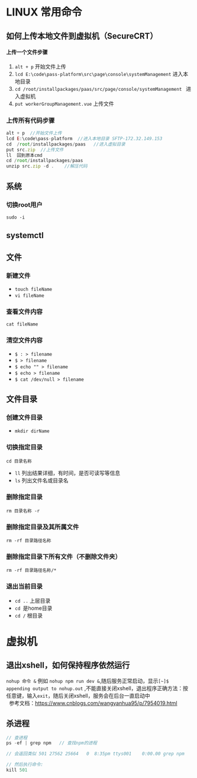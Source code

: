 # LINUX 常用命令
## 如何上传本地文件到虚拟机（SecureCRT）
#### 上传一个文件步骤
1. `alt + p` 开始文件上传
2. `lcd E:\code\pass-platform\src\page\console\systemManagement` 进入本地目录
3. `cd /root/installpackages/paas/src/page/console/systemManagement ` 进入虚拟机
4. `put workerGroupManagement.vue` 上传文件
### 上传所有代码步骤
``` javascript
alt + p  //开始文件上传
lcd E:\code\pass-platform  //进入本地目录 SFTP-172.32.149.153
cd  /root/installpackages/paas   //进入虚拟目录
put src.zip  //上传文件
ll  回到原本cmd
cd /root/installpackages/paas
unzip src.zip -d .    //解压代码
```
## 系统
### 切换root用户
`sudo -i`
## systemctl

## 文件
### 新建文件
* `touch fileName`
* `vi fileName`
### 查看文件内容
`cat fileName`
### 清空文件内容
* `$ : > filename `
* `$ > filename `
* `$ echo "" > filename `
* `$ echo > filename `
* `$ cat /dev/null > filename`
## 文件目录
### 创建文件目录
* `mkdir dirName`
### 切换指定目录
`cd 目录名称`
* `ll` 列出结果详细，有时间，是否可读写等信息
* `ls` 列出文件名或目录名
### 删除指定目录
`rm 目录名称 -r`
### 删除指定目录及其所属文件
`rm -rf 目录路径名称`
### 删除指定目录下所有文件（不删除文件夹）
`rm -rf 目录路径名称/*`
### 退出当前目录
* `cd ..` 上层目录
* `cd `是home目录
* `cd /` 根目录

# 虚拟机
## 退出xshell，如何保持程序依然运行
`nohup 命令 &`
例如 `nohup npm run dev &`,随后服务正常启动，显示`[~]$ appending output to nohup.out` ,不能直接关闭xshell，退出程序正确方法：按任意键，输入`exit`，随后关闭xshell，服务会在后台一直启动中<br/>  
参考文档：https://www.cnblogs.com/wangyanhua95/p/7954019.html

## 杀进程
``` javascript
// 查进程
ps -ef | grep npm   // 查找npm的进程

// 会返回类似 501 27562 25664   0  8:35pm ttys001    0:00.00 grep npm

// 然后执行命令:
kill 501
```

